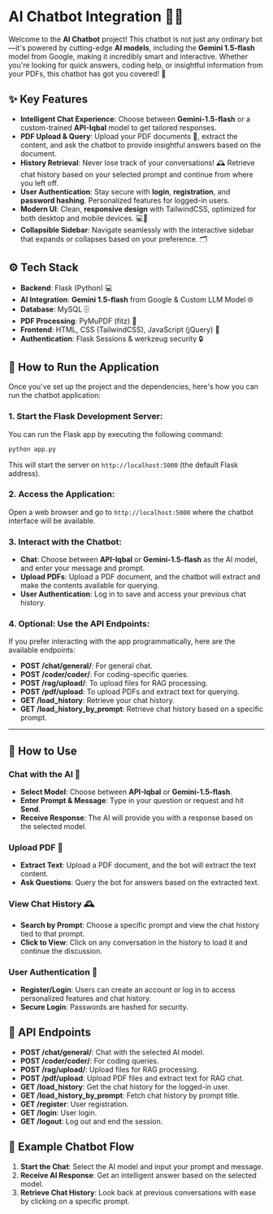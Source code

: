 
# AI Chatbot Integration 🚀🤖

Welcome to the **AI Chatbot** project! This chatbot is not just any ordinary bot—it's powered by cutting-edge **AI models**, including the **Gemini 1.5-flash** model from Google, making it incredibly smart and interactive. Whether you're looking for quick answers, coding help, or insightful information from your PDFs, this chatbot has got you covered! 🌟

## ✨ Key Features

* **Intelligent Chat Experience**: Choose between **Gemini-1.5-flash** or a custom-trained **API-Iqbal** model to get tailored responses.
* **PDF Upload & Query**: Upload your PDF documents 📑, extract the content, and ask the chatbot to provide insightful answers based on the document.
* **History Retrieval**: Never lose track of your conversations! 🕰️ Retrieve chat history based on your selected prompt and continue from where you left off.
* **User Authentication**: Stay secure with **login**, **registration**, and **password hashing**. Personalized features for logged-in users.
* **Modern UI**: Clean, **responsive design** with TailwindCSS, optimized for both desktop and mobile devices. 💻📱
* **Collapsible Sidebar**: Navigate seamlessly with the interactive sidebar that expands or collapses based on your preference. 🗂️

## ⚙️ Tech Stack

* **Backend**: Flask (Python) 💻
* **AI Integration**: **Gemini 1.5-flash** from Google & Custom LLM Model 🌐
* **Database**: MySQL 🗄️
* **PDF Processing**: PyMuPDF (fitz) 📝
* **Frontend**: HTML, CSS (TailwindCSS), JavaScript (jQuery) 🌈
* **Authentication**: Flask Sessions & werkzeug security 🔒


## 🏃 How to Run the Application

Once you've set up the project and the dependencies, here's how you can run the chatbot application:

### 1. **Start the Flask Development Server**:

You can run the Flask app by executing the following command:

```bash
python app.py
```

This will start the server on `http://localhost:5000` (the default Flask address).

### 2. **Access the Application**:

Open a web browser and go to `http://localhost:5000` where the chatbot interface will be available.

### 3. **Interact with the Chatbot**:

* **Chat**: Choose between **API-Iqbal** or **Gemini-1.5-flash** as the AI model, and enter your message and prompt.
* **Upload PDFs**: Upload a PDF document, and the chatbot will extract and make the contents available for querying.
* **User Authentication**: Log in to save and access your previous chat history.

### 4. **Optional: Use the API Endpoints**:

If you prefer interacting with the app programmatically, here are the available endpoints:

* **POST /chat/general/**: For general chat.
* **POST /coder/coder/**: For coding-specific queries.
* **POST /rag/upload/**: To upload files for RAG processing.
* **POST /pdf/upload**: To upload PDFs and extract text for querying.
* **GET /load\_history**: Retrieve your chat history.
* **GET /load\_history\_by\_prompt**: Retrieve chat history based on a specific prompt.

---

## 💬 How to Use

### Chat with the AI 🤖

* **Select Model**: Choose between **API-Iqbal** or **Gemini-1.5-flash**.
* **Enter Prompt & Message**: Type in your question or request and hit **Send**.
* **Receive Response**: The AI will provide you with a response based on the selected model.

### Upload PDF 📑

* **Extract Text**: Upload a PDF document, and the bot will extract the text content.
* **Ask Questions**: Query the bot for answers based on the extracted text.

### View Chat History 🕰️

* **Search by Prompt**: Choose a specific prompt and view the chat history tied to that prompt.
* **Click to View**: Click on any conversation in the history to load it and continue the discussion.

### User Authentication 🔐

* **Register/Login**: Users can create an account or log in to access personalized features and chat history.
* **Secure Login**: Passwords are hashed for security.

## 🚀 API Endpoints

* **POST /chat/general/**: Chat with the selected AI model.
* **POST /coder/coder/**: For coding queries.
* **POST /rag/upload/**: Upload files for RAG processing.
* **POST /pdf/upload**: Upload PDF files and extract text for RAG chat.
* **GET /load\_history**: Get the chat history for the logged-in user.
* **GET /load\_history\_by\_prompt**: Fetch chat history by prompt title.
* **GET /register**: User registration.
* **GET /login**: User login.
* **GET /logout**: Log out and end the session.

## 📖 Example Chatbot Flow

1. **Start the Chat**: Select the AI model and input your prompt and message.
2. **Receive AI Response**: Get an intelligent answer based on the selected model.
3. **Retrieve Chat History**: Look back at previous conversations with ease by clicking on a specific prompt.
